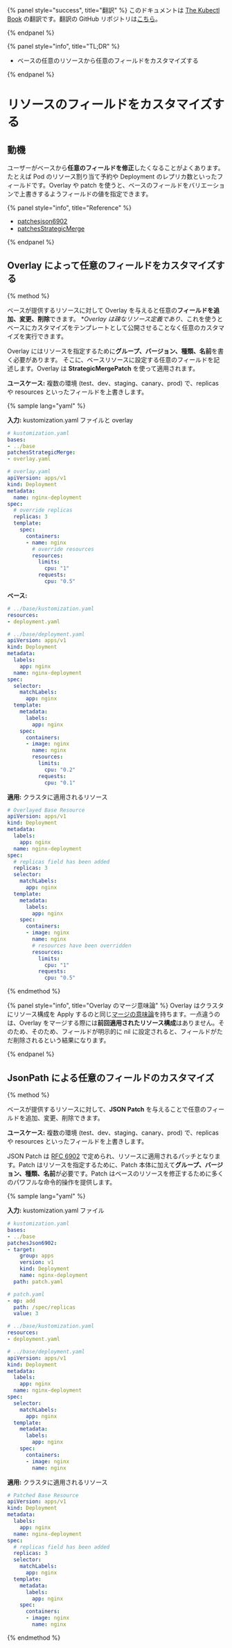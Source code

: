 {% panel style="success", title="翻訳" %}
このドキュメントは [The Kubectl Book](https://kubectl.docs.kubernetes.io/) の翻訳です。翻訳の GitHub リポジトリは[こちら](https://github.com/FujiHaruka/kubectl-book-ja)。

{% endpanel %}

{% panel style="info", title="TL;DR" %}

- ベースの任意のリソースから任意のフィールドをカスタマイズする

{% endpanel %}

# リソースのフィールドをカスタマイズする

## 動機

ユーザーがベースから**任意のフィールドを修正**したくなることがよくあります。たとえば Pod のリソース割り当て予約や Deployment のレプリカ数といったフィールドです。Overlay や patch を使うと、ベースのフィールドをバリエーションで上書きするようフィールドの値を指定できます。

{% panel style="info", title="Reference" %}

- [patchesjson6902](../reference/kustomize.md#patchesjson6902)
- [patchesStrategicMerge](../reference/kustomize.md#patchesstrategicmerge)

{% endpanel %}

## Overlay によって任意のフィールドをカスタマイズする

{% method %}

ベースが提供するリソースに対して Overlay を与えると任意の**フィールドを追加、変更、削除**できます。
**Overlay は疎なリソース定義であり*、これを使うとベースにカスタマイズをテンプレートとして公開させることなく任意のカスタマイズを実行できます。

Overlay にはリソースを指定するために**グループ、バージョン、種類、名前**を書く必要があります。
そこに、ベースリソースに設定する任意のフィールドを記述します。Overlay は **StrategicMergePatch** を使って適用されます。

**ユースケース:** 複数の環境 (test、dev、staging、canary、prod) で、replicas や resources といったフィールドを上書きします。

{% sample lang="yaml" %}

**入力:** kustomization.yaml ファイルと overlay

```yaml
# kustomization.yaml
bases:
- ../base
patchesStrategicMerge:
- overlay.yaml
```

```yaml
# overlay.yaml
apiVersion: apps/v1
kind: Deployment
metadata:
  name: nginx-deployment
spec:
  # override replicas
  replicas: 3
  template:
    spec:
      containers:
      - name: nginx
        # override resources
        resources:
          limits:
            cpu: "1"
          requests:
            cpu: "0.5"
```

**ベース:**

```yaml
# ../base/kustomization.yaml
resources:
- deployment.yaml
```

```yaml
# ../base/deployment.yaml
apiVersion: apps/v1
kind: Deployment
metadata:
  labels:
    app: nginx
  name: nginx-deployment
spec:
  selector:
    matchLabels:
      app: nginx
  template:
    metadata:
      labels:
        app: nginx
    spec:
      containers:
      - image: nginx
        name: nginx
        resources:
          limits:
            cpu: "0.2"
          requests:
            cpu: "0.1"
```

**適用:** クラスタに適用されるリソース

```yaml
# Overlayed Base Resource
apiVersion: apps/v1
kind: Deployment
metadata:
  labels:
    app: nginx
  name: nginx-deployment
spec:
  # replicas field has been added
  replicas: 3
  selector:
    matchLabels:
      app: nginx
  template:
    metadata:
      labels:
        app: nginx
    spec:
      containers:
      - image: nginx
        name: nginx
        # resources have been overridden
        resources:
          limits:
            cpu: "1"
          requests:
            cpu: "0.5"
```

{% endmethod %}

{% panel style="info", title="Overlay のマージ意味論" %}
Overlay はクラスタにリソース構成を Apply するのと同じ[マージの意味論](../app_management/field_merge_semantics.md)を持ちます。一点違うのは、Overlay をマージする際には**前回適用されたリソース構成**はありません。そのため、そのため、フィールドが明示的に nil に設定されると、フィールドがただ削除されるという結果になります。

{% endpanel %}

## JsonPath による任意のフィールドのカスタマイズ

{% method %}

ベースが提供するリソースに対して、**JSON Patch** を与えることで任意のフィールドを追加、変更、削除できます。

**ユースケース:** 複数の環境 (test、dev、staging、canary、prod) で、replicas や resources といったフィールドを上書きします。

JSON Patch は [RFC 6902](https://tools.ietf.org/html/rfc6902) で定められ、リソースに適用されるパッチとなります。Patch はリソースを指定するために、Patch 本体に加えて**グループ、バージョン、種類、名前**が必要です。Patch はベースのリソースを修正するために多くのパワフルな命令的操作を提供します。

{% sample lang="yaml" %}

**入力:** kustomization.yaml ファイル

```yaml
# kustomization.yaml
bases:
- ../base
patchesJson6902:
- target:
    group: apps
    version: v1
    kind: Deployment
    name: nginx-deployment
  path: patch.yaml
```

```yaml
# patch.yaml
- op: add
  path: /spec/replicas
  value: 3
```

```yaml
# ../base/kustomization.yaml
resources:
- deployment.yaml
```

```yaml
# ../base/deployment.yaml
apiVersion: apps/v1
kind: Deployment
metadata:
  labels:
    app: nginx
  name: nginx-deployment
spec:
  selector:
    matchLabels:
      app: nginx
  template:
    metadata:
      labels:
        app: nginx
    spec:
      containers:
      - image: nginx
        name: nginx
```

**適用:** クラスタに適用されるリソース

```yaml
# Patched Base Resource
apiVersion: apps/v1
kind: Deployment
metadata:
  labels:
    app: nginx
  name: nginx-deployment
spec:
  # replicas field has been added
  replicas: 3
  selector:
    matchLabels:
      app: nginx
  template:
    metadata:
      labels:
        app: nginx
    spec:
      containers:
      - image: nginx
        name: nginx
```

{% endmethod %}
